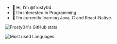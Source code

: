 - 👋 Hi, I’m @frosty04
- 👀 I’m interested in Programming.
- 🌱 I’m currently learning Java, C and React-Native.

![Frosty04's GitHub stats](https://github-readme-stats.vercel.app/api?username=frosty04&show_icons=true&theme=darcula)

![Most used Languages](https://github-readme-stats.vercel.app/api/top-langs/?username=frosty04&layout=compact)




<!---
frosty04/frosty04 is a ✨ special ✨ repository because its `README.md` (this file) appears on your GitHub profile.
You can click the Preview link to take a look at your changes.
--->
